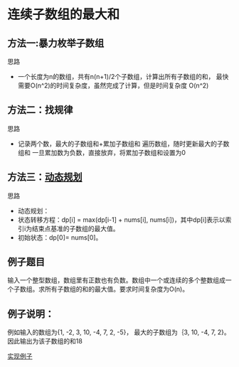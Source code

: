 
# 连续子数组的最大和

## 方法一:暴力枚举子数组
思路
- 一个长度为n的数组，共有n(n+1)/2个子数组，计算出所有子数组的和，
最快需要O(n^2)的时间复杂度，虽然完成了计算，但是时间复杂度 O(n^2)

## 方法二：找规律
  思路
- 记录两个数，最大的子数组和+累加子数组和
遍历数组，随时更新最大的子数组和
一旦累加数为负数，直接放弃，将累加子数组和设置为0

## 方法三：[动态规划](../00、基础知识/17、动态规划.md)
思路
 
- 动态规划：
- 状态转移方程：dp[i] = max(dp[i-1] + nums[i], nums[i])，其中dp[i]表示以索引i为结束点基准的子数组的最大值。
- 初始状态：dp[0]= nums[0]。
 

## 例子题目
输入一个整型数组，数组里有正数也有负数。数组中一个或连续的多个整数组成一个子数组。求所有子数组的和的最大值。要求时间复杂度为O(n)。

## 例子说明：

例如输入的数组为{1, -2, 3, 10, -4, 7, 2, -5}，
最大的子数组为｛3, 10, -4, 7, 2}。
因此输出为该子数组的和18


[实现例子](/algorithms-demo/src/main/java/space/pankui/coding/interviews/No31_FindGreatestSumOfSubArray.java)














